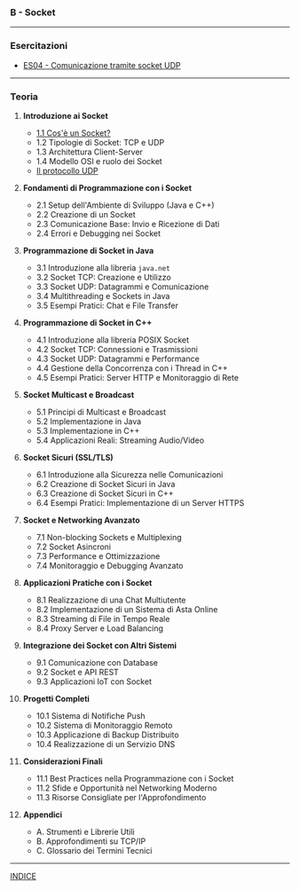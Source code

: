 ### B - Socket

---
### Esercitazioni
  - [ES04 - Comunicazione tramite socket UDP](<https://docs.google.com/presentation/d/1VAuf9GecjUdHV7XR-erWz-p27IF1p9I18uIKffLCr-8/edit?usp=sharing>)

---
### Teoria
1. **Introduzione ai Socket**
   - [1.1 Cos'è un Socket?](<01.1 Cos'è un Socket.md>)
   - 1.2 Tipologie di Socket: TCP e UDP
   - 1.3 Architettura Client-Server
   - 1.4 Modello OSI e ruolo dei Socket
   - [Il protocollo UDP](<>) 
   
2. **Fondamenti di Programmazione con i Socket**
   - 2.1 Setup dell'Ambiente di Sviluppo (Java e C++)
   - 2.2 Creazione di un Socket
   - 2.3 Comunicazione Base: Invio e Ricezione di Dati
   - 2.4 Errori e Debugging nei Socket

3. **Programmazione di Socket in Java**
   - 3.1 Introduzione alla libreria `java.net`
   - 3.2 Socket TCP: Creazione e Utilizzo
   - 3.3 Socket UDP: Datagrammi e Comunicazione
   - 3.4 Multithreading e Sockets in Java
   - 3.5 Esempi Pratici: Chat e File Transfer

4. **Programmazione di Socket in C++**
   - 4.1 Introduzione alla libreria POSIX Socket
   - 4.2 Socket TCP: Connessioni e Trasmissioni
   - 4.3 Socket UDP: Datagrammi e Performance
   - 4.4 Gestione della Concorrenza con i Thread in C++
   - 4.5 Esempi Pratici: Server HTTP e Monitoraggio di Rete

5. **Socket Multicast e Broadcast**
   - 5.1 Principi di Multicast e Broadcast
   - 5.2 Implementazione in Java
   - 5.3 Implementazione in C++
   - 5.4 Applicazioni Reali: Streaming Audio/Video

6. **Socket Sicuri (SSL/TLS)**
   - 6.1 Introduzione alla Sicurezza nelle Comunicazioni
   - 6.2 Creazione di Socket Sicuri in Java
   - 6.3 Creazione di Socket Sicuri in C++
   - 6.4 Esempi Pratici: Implementazione di un Server HTTPS

7. **Socket e Networking Avanzato**
   - 7.1 Non-blocking Sockets e Multiplexing
   - 7.2 Socket Asincroni
   - 7.3 Performance e Ottimizzazione
   - 7.4 Monitoraggio e Debugging Avanzato

8. **Applicazioni Pratiche con i Socket**
   - 8.1 Realizzazione di una Chat Multiutente
   - 8.2 Implementazione di un Sistema di Asta Online
   - 8.3 Streaming di File in Tempo Reale
   - 8.4 Proxy Server e Load Balancing

9. **Integrazione dei Socket con Altri Sistemi**
   - 9.1 Comunicazione con Database
   - 9.2 Socket e API REST
   - 9.3 Applicazioni IoT con Socket

10. **Progetti Completi**
    - 10.1 Sistema di Notifiche Push
    - 10.2 Sistema di Monitoraggio Remoto
    - 10.3 Applicazione di Backup Distribuito
    - 10.4 Realizzazione di un Servizio DNS

11. **Considerazioni Finali**
    - 11.1 Best Practices nella Programmazione con i Socket
    - 11.2 Sfide e Opportunità nel Networking Moderno
    - 11.3 Risorse Consigliate per l'Approfondimento

12. **Appendici**
    - A. Strumenti e Librerie Utili
    - B. Approfondimenti su TCP/IP
    - C. Glossario dei Termini Tecnici

--- 
[INDICE](../README.md) 

